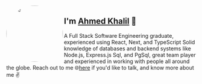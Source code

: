 <img align="left"  height="150" style="border-radius: 50%; filter: grayscale(1);" alt="me" src="https://img-9gag-fun.9cache.com/photo/ap93yAE_460s.jpg"/>


## I'm [Ahmed Khalil][homepage] 👋 

A Full Stack Software Engineering graduate, experienced using React, Next, and TypeScript Solid knowledge of
databases and backend systems like Node.js, Express.js Sql, and PgSql, great team player and experienced
in working with people all around the globe.
Reach out to me 
🌐[here][web] if you'd like to talk, and know more about me ✌️




[homepage]: https://github.com/linktoahmad
[linkedin]: https://www.linkedin.com/in/ahmed-khalil-3133a9196/
[web]: https://linktoahmad.github.io/
[github]: https://github.com/linktoahmad
[about-Islamabad]: https://www.google.com/search?q=islamabad
[numu]: https://numuworld.com/
